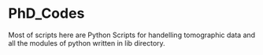 # PhD_Codes

Most of scripts here are Python Scripts for handelling tomographic data and all the modules of python written in lib directory.
